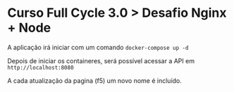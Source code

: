 # Curso Full Cycle 3.0 > Desafio Nginx + Node

A aplicação irá iniciar com um comando `docker-compose up -d`

Depois de iniciar os containeres, será possível acessar a API em `http://localhost:8080`

A cada atualização da pagina (f5) um novo nome é incluído.